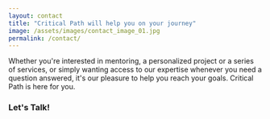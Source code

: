 ```yaml
---
layout: contact
title: "Critical Path will help you on your journey"
image: /assets/images/contact_image_01.jpg
permalink: /contact/
---
```


Whether you're interested in mentoring, a personalized project or a series of services, or simply wanting access to our expertise whenever you need a question answered, it's our pleasure to help you reach your goals. Critical Path is here for you. 

### Let's Talk!
